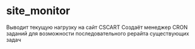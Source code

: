 # site_monitor
Выводит текущую нагрузку на сайт CSCART
Создаёт менеджер CRON заданий для возможности последовательного рерайта существующих задач

